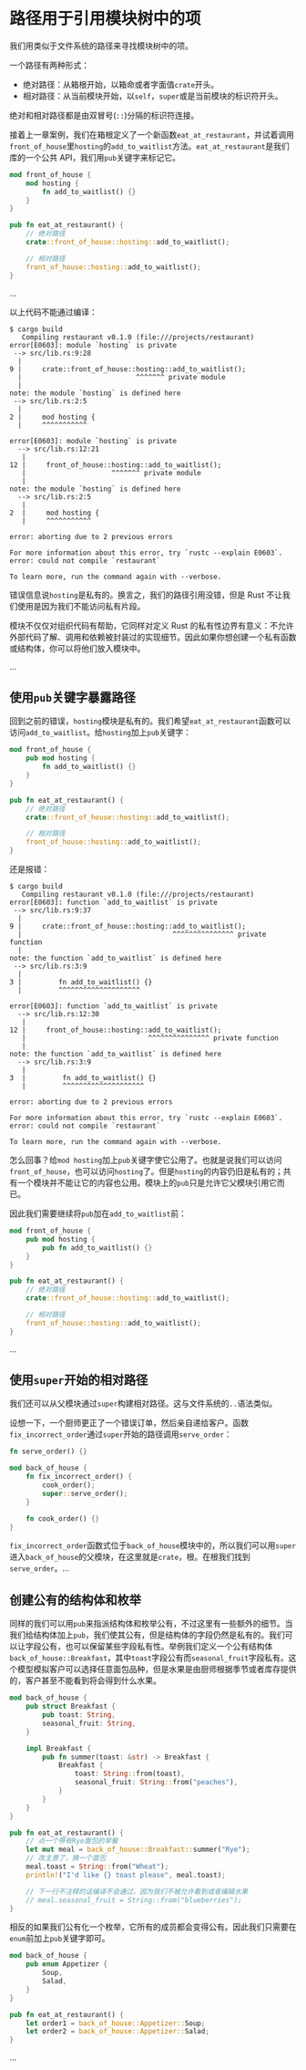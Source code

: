 # 路径用于引用模块树中的项

我们用类似于文件系统的路径来寻找模块树中的项。

一个路径有两种形式：

- 绝对路径：从箱根开始，以箱命或者字面值`crate`开头。
- 相对路径：从当前模块开始，以`self`，`super`或是当前模块的标识符开头。

绝对和相对路径都是由双冒号(`::`)分隔的标识符连接。

接着上一章案例，我们在箱根定义了一个新函数`eat_at_restaurant`，并试着调用`front_of_house`里`hosting`的`add_to_waitlist`方法。`eat_at_restaurant`是我们库的一个公共 API，我们用`pub`关键字来标记它。

```rust
mod front_of_house {
    mod hosting {
        fn add_to_waitlist() {}
    }
}

pub fn eat_at_restaurant() {
    // 绝对路径
    crate::front_of_house::hosting::add_to_waitlist();

    // 相对路径
    front_of_house::hosting::add_to_waitlist();
}
```

...

以上代码不能通过编译：

```null
$ cargo build
   Compiling restaurant v0.1.0 (file:///projects/restaurant)
error[E0603]: module `hosting` is private
 --> src/lib.rs:9:28
  |
9 |     crate::front_of_house::hosting::add_to_waitlist();
  |                            ^^^^^^^ private module
  |
note: the module `hosting` is defined here
 --> src/lib.rs:2:5
  |
2 |     mod hosting {
  |     ^^^^^^^^^^^

error[E0603]: module `hosting` is private
  --> src/lib.rs:12:21
   |
12 |     front_of_house::hosting::add_to_waitlist();
   |                     ^^^^^^^ private module
   |
note: the module `hosting` is defined here
  --> src/lib.rs:2:5
   |
2  |     mod hosting {
   |     ^^^^^^^^^^^

error: aborting due to 2 previous errors

For more information about this error, try `rustc --explain E0603`.
error: could not compile `restaurant`

To learn more, run the command again with --verbose.
```

错误信息说`hosting`是私有的。换言之，我们的路径引用没错，但是 Rust 不让我们使用是因为我们不能访问私有片段。

模块不仅仅对组织代码有帮助，它同样对定义 Rust 的私有性边界有意义：不允许外部代码了解、调用和依赖被封装过的实现细节。因此如果你想创建一个私有函数或结构体，你可以将他们放入模块中。

...

## 使用`pub`关键字暴露路径

回到之前的错误，`hosting`模块是私有的。我们希望`eat_at_restaurant`函数可以访问`add_to_waitlist`。给`hosting`加上`pub`关键字：

```rust
mod front_of_house {
    pub mod hosting {
        fn add_to_waitlist() {}
    }
}

pub fn eat_at_restaurant() {
    // 绝对路径
    crate::front_of_house::hosting::add_to_waitlist();

    // 相对路径
    front_of_house::hosting::add_to_waitlist();
}
```

还是报错：

```null
$ cargo build
   Compiling restaurant v0.1.0 (file:///projects/restaurant)
error[E0603]: function `add_to_waitlist` is private
 --> src/lib.rs:9:37
  |
9 |     crate::front_of_house::hosting::add_to_waitlist();
  |                                     ^^^^^^^^^^^^^^^ private function
  |
note: the function `add_to_waitlist` is defined here
 --> src/lib.rs:3:9
  |
3 |         fn add_to_waitlist() {}
  |         ^^^^^^^^^^^^^^^^^^^^

error[E0603]: function `add_to_waitlist` is private
  --> src/lib.rs:12:30
   |
12 |     front_of_house::hosting::add_to_waitlist();
   |                              ^^^^^^^^^^^^^^^ private function
   |
note: the function `add_to_waitlist` is defined here
  --> src/lib.rs:3:9
   |
3  |         fn add_to_waitlist() {}
   |         ^^^^^^^^^^^^^^^^^^^^

error: aborting due to 2 previous errors

For more information about this error, try `rustc --explain E0603`.
error: could not compile `restaurant`

To learn more, run the command again with --verbose.
```

怎么回事？给`mod hosting`加上`pub`关键字使它公用了。也就是说我们可以访问`front_of_house`，也可以访问`hosting`了。但是`hosting`的内容仍旧是私有的；共有一个模块并不能让它的内容也公用。模块上的`pub`只是允许它父模块引用它而已。

因此我们需要继续将`pub`加在`add_to_waitlist`前：

```rust
mod front_of_house {
    pub mod hosting {
        pub fn add_to_waitlist() {}
    }
}

pub fn eat_at_restaurant() {
    // 绝对路径
    crate::front_of_house::hosting::add_to_waitlist();

    // 相对路径
    front_of_house::hosting::add_to_waitlist();
}
```

...

## 使用`super`开始的相对路径

我们还可以从父模块通过`super`构建相对路径。这与文件系统的`..`语法类似。

设想一下，一个厨师更正了一个错误订单，然后亲自递给客户。函数`fix_incorrect_order`通过`super`开始的路径调用`serve_order`：

```rust
fn serve_order() {}

mod back_of_house {
    fn fix_incorrect_order() {
        cook_order();
        super::serve_order();
    }

    fn cook_order() {}
}
```

`fix_incorrect_order`函数式位于`back_of_house`模块中的，所以我们可以用`super`进入`back_of_house`的父模块，在这里就是`crate`，根。在根我们找到`serve_order`。...

## 创建公有的结构体和枚举

同样的我们可以用`pub`来指派结构体和枚举公有，不过这里有一些额外的细节。当我们给结构体加上`pub`，我们使其公有，但是结构体的字段仍然是私有的。我们可以让字段公有，也可以保留某些字段私有性。举例我们定义一个公有结构体`back_of_house::Breakfast`，其中`toast`字段公有而`seasonal_fruit`字段私有。这个模型模拟客户可以选择任意面包品种，但是水果是由厨师根据季节或者库存提供的，客户甚至不能看到将会得到什么水果。

```rust
mod back_of_house {
    pub struct Breakfast {
        pub toast: String,
        seasonal_fruit: String,
    }

    impl Breakfast {
        pub fn summer(toast: &str) -> Breakfast {
            Breakfast {
                toast: String::from(toast),
                seasonal_fruit: String::from("peaches"),
            }
        }
    }
}

pub fn eat_at_restaurant() {
    // 点一个带有Rye面包的早餐
    let mut meal = back_of_house::Breakfast::summer("Rye");
    // 改主意了，换一个面包
    meal.toast = String::from("Wheat");
    println!("I'd like {} toast please", meal.toast);

    // 下一行不注释的话编译不会通过，因为我们不被允许看到或者编辑水果
    // meal.seasonal_fruit = String::from("blueberries");
}
```

相反的如果我们公有化一个枚举，它所有的成员都会变得公有。因此我们只需要在`enum`前加上`pub`关键字即可。

```rust
mod back_of_house {
    pub enum Appetizer {
        Soup,
        Salad,
    }
}

pub fn eat_at_restaurant() {
    let order1 = back_of_house::Appetizer::Soup;
    let order2 = back_of_house::Appetizer::Salad;
}
```

...
